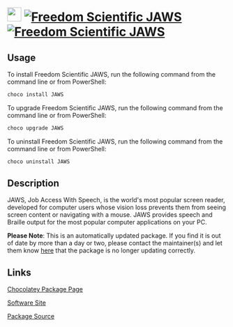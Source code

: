 ﻿# <img src="https://cdn.jsdelivr.net/gh/mkevenaar/chocolatey-packages@7eda158bcaa9de58f845434ce5925435274c6637/icons/JAWS.png" width="32" height="32"/> [![Freedom Scientific JAWS](https://img.shields.io/chocolatey/v/JAWS.svg?label=Freedom+Scientific+JAWS)](https://community.chocolatey.org/packages/JAWS) [![Freedom Scientific JAWS](https://img.shields.io/chocolatey/dt/JAWS.svg)](https://community.chocolatey.org/packages/JAWS)

## Usage

To install Freedom Scientific JAWS, run the following command from the command line or from PowerShell:

```powershell
choco install JAWS
```

To upgrade Freedom Scientific JAWS, run the following command from the command line or from PowerShell:

```powershell
choco upgrade JAWS
```

To uninstall Freedom Scientific JAWS, run the following command from the command line or from PowerShell:

```powershell
choco uninstall JAWS
```

## Description

JAWS, Job Access With Speech, is the world's most popular screen reader, developed for computer users whose vision loss prevents them from seeing screen content or navigating with a mouse. JAWS provides speech and Braille output for the most popular computer applications on your PC.

**Please Note**: This is an automatically updated package. If you find it is
out of date by more than a day or two, please contact the maintainer(s) and
let them know [here](https://github.com/mkevenaar/chocolatey-packages/issues) that the package is no longer updating correctly.


## Links

[Chocolatey Package Page](https://community.chocolatey.org/packages/JAWS)

[Software Site](https://www.freedomscientific.com/products/software/jaws/)

[Package Source](https://github.com/mkevenaar/chocolatey-packages/tree/master/automatic/JAWS)

